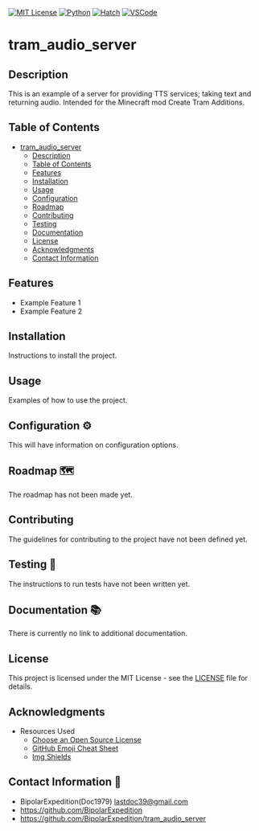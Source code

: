 [![MIT License][license-shield]][license-url]
[![Python][python-shield]][python-url]
[![Hatch][hatch-shield]][hatch-url]
[![VSCode][vscode-shield]][vscode-url]

# tram_audio_server

## Description
This is an example of a server for providing TTS services; taking text and returning audio. Intended for the Minecraft mod Create Tram Additions.

## Table of Contents
- [tram_audio_server](#projectname)
  - [Description](#description)
  - [Table of Contents](#table-of-contents)
  - [Features](#features)
  - [Installation](#installation)
  - [Usage](#usage)
  - [Configuration](#configuration)
  - [Roadmap](#roadmap)
  - [Contributing](#contributing)
  - [Testing](#testing)
  - [Documentation](#documentation)
  - [License](#license)
  - [Acknowledgments](#acknowledgments)
  - [Contact Information](#contact-information)


## Features
- Example Feature 1
- Example Feature 2

## Installation
Instructions to install the project.

## Usage
Examples of how to use the project.

## Configuration ⚙
This will have information on configuration options.

## Roadmap 🗺
The roadmap has not been made yet.

## Contributing
The guidelines for contributing to the project have not been defined yet.

## Testing 📝
The instructions to run tests have not been written yet.

## Documentation 📚
There is currently no link to additional documentation.

## License
This project is licensed under the MIT License - see the [LICENSE](LICENSE) file for details.

## Acknowledgments
- Resources Used
  - [Choose an Open Source License](https://choosealicense.com)
  - [GitHub Emoji Cheat Sheet](https://www.webpagefx.com/tools/emoji-cheat-sheet)
  - [Img Shields](https://shields.io)

## Contact Information 📧
- BipolarExpedition(Doc1979) <lastdoc39@gmail.com>
- https://github.com/BipolarExpedition
- https://github.com/BipolarExpedition/tram_audio_server



[license-shield]: https://img.shields.io/badge/License-MIT-yellow.svg
[license-url]: https://opensource.org/licenses/MIT
[python-shield]: https://img.shields.io/badge/Python-3.8%20%7C%203.9%20%7C%203.10-blue
[python-url]: https://www.python.org/
[hatch-shield]: https://img.shields.io/badge/Built%20With-Hatch-orange
[hatch-url]: https://hatch.pypa.io/
[vscode-shield]: https://img.shields.io/badge/IDE-VSCode-blue
[vscode-url]: https://code.visualstudio.com/
